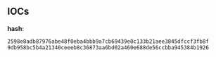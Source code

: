 
## IOCs

__hash__:

```text
2598e8adb87976abe48f0eba4bbb9a7cb69439e0c133b21aee3845dfccf3fb8f
9db958bc5b4a21340ceeeb8c36873aa6bd02a460e688de56ccbba945384b1926
```